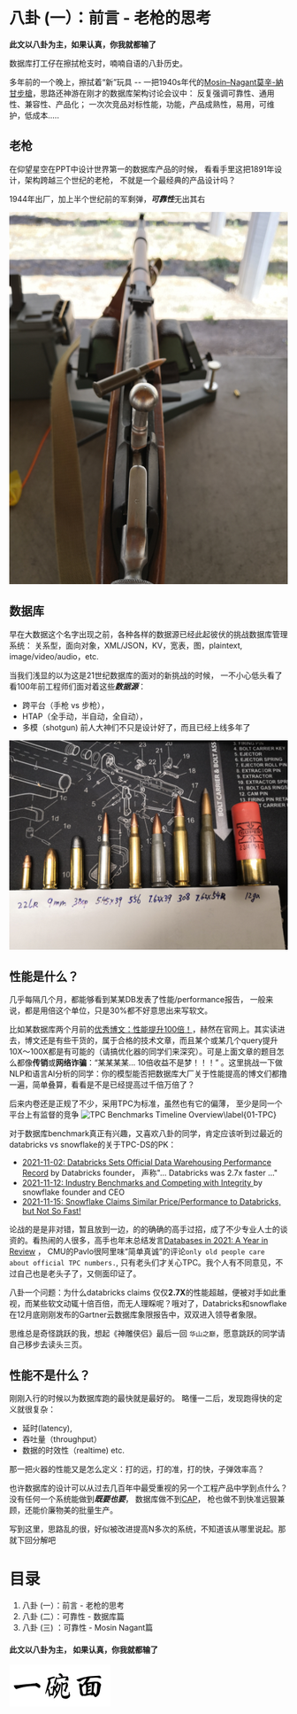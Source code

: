 # 八卦 (一）：前言 - 老枪的思考

**此文以八卦为主，如果认真，你我就都输了**


数据库打工仔在擦拭枪支时，喃喃自语的八卦历史。

多年前的一个晚上，擦拭着“新”玩具 --
一把1940s年代的[Mosin–Nagant莫辛-納甘步槍](https://zh.wikipedia.org/wiki/%E8%8E%AB%E8%BE%9B-%E7%B4%8D%E7%94%98%E6%AD%A5%E6%A7%8D)，思路还神游在刚才的数据库架构讨论会议中：
反复强调可靠性、通用性、兼容性、产品化；
一次次竞品对标性能，功能，产品成熟性，易用，可维护，低成本.....


## 老枪
在仰望星空在PPT中设计世界第一的数据库产品的时候，
看看手里这把1891年设计，架构跨越三个世纪的老枪，
不就是一个最经典的产品设计吗？

1944年出厂，加上半个世纪前的军剩弹，***可靠性***无出其右

![The old gun\label{01-LeVieueFuisl}](../images/01-LeVieuxFusil.jpg?)


## 数据库
早在大数据这个名字出现之前，各种各样的数据源已经此起彼伏的挑战数据库管理系统：
关系型，面向对象，XML/JSON，KV，宽表，图，plaintext,
image/video/audio，etc.

当我们浅显的以为这是21世纪数据库的面对的新挑战的时候，
一不小心低头看了看100年前工程师们面对着这些***数据源***：
- 跨平台（手枪 vs 步枪），
- HTAP（全手动，半自动，全自动），
- 多模（shotgun)
前人大神们不只是设计好了，而且已经上线多年了

![Ammo and Data format\label{01-Ammo Data Format}](../images/01-AmmoData.jpg?raw=true)


## 性能是什么？

几乎每隔几个月，都能够看到某某DB发表了性能/performance报告，
一般来说，都是用倍这个单位，只是30%都不好意思出来写软文。

比如某数据库两个月前的[优秀博文：性能提升100倍！](https://bbs.huaweicloud.com/forum/forum.php?mod=viewthread&tid=170723&extra=page%3D1)，赫然在官网上。其实读进去，博文还是有些干货的，属于合格的技术文章，而且某个或某几个query提升10X～100X都是有可能的（请搞优化器的同学们来深究）。可是上面文章的题目怎么都像**传销**或**网络诈骗**：“某某某某... 10倍收益不是梦！！！” 。这里挑战一下做NLP和语言AI分析的同学：你的模型能否把数据库大厂关于性能提高的博文们都撸一遍，简单叠算，看看是不是已经提高过千倍万倍了？

后来内卷还是正规了不少，采用TPC为标准，虽然也有它的偏薄，
至少是同一个平台上有监督的竞争
![TPC Benchmarks Timeline
Overview\label{01-TPC}](../images/01-TPCtimeline.jpeg?raw=true)

对于数据库benchmark真正有兴趣，又喜欢八卦的同学，肯定应该听到过最近的databricks vs snowflake的关于TPC-DS的PK：

* [2021-11-02: Databricks Sets Official Data Warehousing Performance Record](https://databricks.com/blog/2021/11/02/databricks-sets-official-data-warehousing-performance-record.html) by Databricks founder， 声称"... Databricks was 2.7x faster ..."
* [2021-11-12: Industry Benchmarks and Competing with Integrity ](https://www.snowflake.com/blog/industry-benchmarks-and-competing-with-integrity/) by snowflake founder and CEO
* [2021-11-15: Snowflake Claims Similar Price/Performance to Databricks, but Not So Fast!](https://databricks.com/blog/2021/11/15/snowflake-claims-similar-price-performance-to-databricks-but-not-so-fast.html)



论战的是是非对错，暂且放到一边，的的确确的高手过招，成了不少专业人士的谈资的。看热闹的人很多，高手也年末总结发言[Databases in 2021: A Year in Review](https://ottertune.com/blog/2021-databases-retrospective/) ， CMU的Pavlo很阿里味“简单真诚”的评论`only old people care about official TPC numbers.`, 只有老头们才关心TPC。我个人有不同意见，不过自己也是老头子了，又侧面印证了。

八卦一个问题：为什么databricks claims 仅仅**2.7X**的性能超越，便被对手如此重视，而某些软文动辄十倍百倍，而无人理睬呢？哦对了，Databricks和snowflake在12月底刚刚发布的Gartner云数据库象限报告中，双双进入领导者象限。

思维总是奇怪跳跃的我，想起《神雕侠侣》最后一回 `华山之巅`，愿意跳跃的同学请自己移步去读头三页。


## 性能不是什么？ 
刚刚入行的时候以为数据库跑的最快就是最好的。
略懂一二后，发现跑得快的定义就很复杂：
- 延时(latency),
- 吞吐量（throughput）
- 数据的时效性（realtime)
etc.

那一把火器的性能又是怎么定义：打的远，打的准，打的快，子弹效率高？

也许数据库的设计可以从过去几百年中最受重视的另一个工程产品中学到点什么？
没有任何一个系统能做到***既要也要***，
数据库做不到[CAP](https://en.wikipedia.org/wiki/CAP_theorem)，
枪也做不到快准远狠兼顾，还能价廉物美的批量生产。

写到这里，思路乱的很，好似被改进提高N多次的系统，不知道该从哪里说起。那就下回分解吧


# 目录
1. 八卦 (一）：前言 - 老枪的思考
2.  八卦 (二）：可靠性 - 数据库篇 
3.  八卦 (三) ：可靠性 - Mosin Nagant篇

<!--
3. 模块设计 PostgreSQL vs. AR15
4. 朴实无华 MySQL vs. AK47
5. 有容乃大 MongoDB vs. Shotgun霰弹枪 
6. 兼容并包 Opensource vs. OpenAPI Remington700
7. 瑞士军刀 SQLite vs. 10/22 takedown
8. 扩展性(Scalability): Revolver左轮 vs semi-auto半自动手枪
9. SKS(五六半) 
10. 可用性 （Make it work, Make it faster, Make it cheaper) - 扳机，timezone
...
99. 极致性能 
-->

#### 此文以八卦为主， 如果认真，你我就都输了

![](../images/ywm.gif?raw=true)
